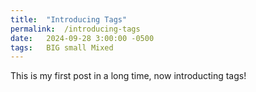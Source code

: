 ```yaml
---
title:  "Introducing Tags"
permalink:  /introducing-tags
date:   2024-09-28 3:00:00 -0500
tags:   BIG small Mixed
---
```


This is my first post in a long time, now introducting tags!
